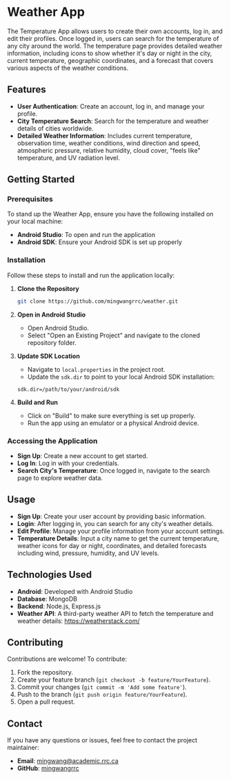 # Weather App

The Temperature App allows users to create their own accounts, log in, and edit their profiles. Once logged in, users can search for the temperature of any city around the world. The temperature page provides detailed weather information, including icons to show whether it's day or night in the city, current temperature, geographic coordinates, and a forecast that covers various aspects of the weather conditions.

## Features
- **User Authentication**: Create an account, log in, and manage your profile.
- **City Temperature Search**: Search for the temperature and weather details of cities worldwide.
- **Detailed Weather Information**: Includes current temperature, observation time, weather conditions, wind direction and speed, atmospheric pressure, relative humidity, cloud cover, "feels like" temperature, and UV radiation level.

## Getting Started

### Prerequisites
To stand up the Weather App, ensure you have the following installed on your local machine:
- **Android Studio**: To open and run the application
- **Android SDK**: Ensure your Android SDK is set up properly

### Installation
Follow these steps to install and run the application locally:

1. **Clone the Repository**
   ```sh
   git clone https://github.com/mingwangrrc/weather.git
   ```

2. **Open in Android Studio**
   - Open Android Studio.
   - Select "Open an Existing Project" and navigate to the cloned repository folder.

3. **Update SDK Location**
   - Navigate to `local.properties` in the project root.
   - Update the `sdk.dir` to point to your local Android SDK installation:
   ```properties
   sdk.dir=/path/to/your/android/sdk
   ```

4. **Build and Run**
   - Click on "Build" to make sure everything is set up properly.
   - Run the app using an emulator or a physical Android device.

### Accessing the Application
- **Sign Up**: Create a new account to get started.
- **Log In**: Log in with your credentials.
- **Search City's Temperature**: Once logged in, navigate to the search page to explore weather data.

## Usage
- **Sign Up**: Create your user account by providing basic information.
- **Login**: After logging in, you can search for any city's weather details.
- **Edit Profile**: Manage your profile information from your account settings.
- **Temperature Details**: Input a city name to get the current temperature, weather icons for day or night, coordinates, and detailed forecasts including wind, pressure, humidity, and UV levels.

## Technologies Used
- **Android**: Developed with Android Studio
- **Database**: MongoDB
- **Backend**: Node.js, Express.js
- **Weather API**: A third-party weather API to fetch the temperature and weather details: https://weatherstack.com/

## Contributing
Contributions are welcome! To contribute:
1. Fork the repository.
2. Create your feature branch (`git checkout -b feature/YourFeature`).
3. Commit your changes (`git commit -m 'Add some feature'`).
4. Push to the branch (`git push origin feature/YourFeature`).
5. Open a pull request.

## Contact
If you have any questions or issues, feel free to contact the project maintainer:
- **Email**: mingwang@academic.rrc.ca
- **GitHub**: [mingwangrrc](https://github.com/mingwangrrc)

